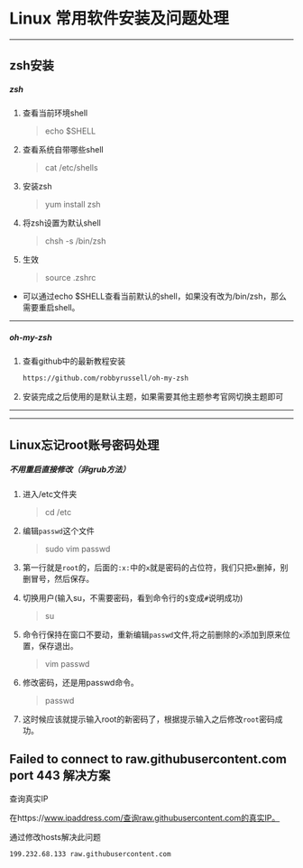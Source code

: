 # Linux 常用软件安装及问题处理

---

## zsh安装

##### zsh
1. 查看当前环境shell
   > echo $SHELL
1. 查看系统自带哪些shell
   > cat /etc/shells
1. 安装zsh
   > yum install zsh
1. 将zsh设置为默认shell
   > chsh -s /bin/zsh
1. 生效
   > source .zshrc
* 可以通过echo $SHELL查看当前默认的shell，如果没有改为/bin/zsh，那么需要重启shell。

---

##### oh-my-zsh

1. 查看github中的最新教程安装
   ```bash
   https://github.com/robbyrussell/oh-my-zsh
   ```
1. 安装完成之后使用的是默认主题，如果需要其他主题参考官网切换主题即可

---

---
## Linux忘记root账号密码处理

##### 不用重启直接修改（非grub方法）

1. 进入/etc文件夹
   > cd /etc

1. 编辑`passwd`这个文件
   > sudo vim passwd

1. 第一行就是`root`的，后面的`:x:`中的`x`就是密码的占位符，我们只把`x`删掉，别删冒号，然后保存。
1. 切换用户(输入su，不需要密码，看到命令行的`$`变成`#`说明成功)
   > su
1. 命令行保持在窗口不要动，重新编辑`passwd`文件,将之前删除的`x`添加到原来位置，保存退出。
   > vim passwd
1. 修改密码，还是用passwd命令。
   > passwd
1. 这时候应该就提示输入root的新密码了，根据提示输入之后修改`root`密码成功。


## Failed to connect to raw.githubusercontent.com port 443 解决方案

查询真实IP

在https://www.ipaddress.com/查询raw.githubusercontent.com的真实IP。

通过修改hosts解决此问题

```bash
199.232.68.133 raw.githubusercontent.com
```

